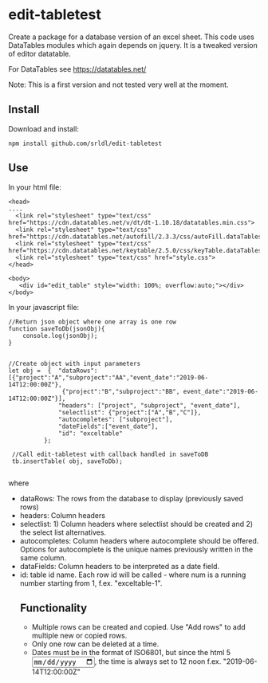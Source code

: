 # edit-tabletest
Create a package for a database version of an excel sheet. This code uses DataTables modules which again depends on jquery. It is a tweaked version of editor datatable.

For DataTables see https://datatables.net/

Note: This is a first version and not tested very well at the moment. 


## Install

Download and install:

```
npm install github.com/srldl/edit-tabletest
```

## Use


In your html file:
  
  ```
  <head>
  ....
    <link rel="stylesheet" type="text/css" href="https://cdn.datatables.net/v/dt/dt-1.10.18/datatables.min.css">
    <link rel="stylesheet" type="text/css" href="https://cdn.datatables.net/autofill/2.3.3/css/autoFill.dataTables.min.css">
    <link rel="stylesheet" type="text/css" href="https://cdn.datatables.net/keytable/2.5.0/css/keyTable.dataTables.min.css">
	<link rel="stylesheet" type="text/css" href="style.css">
  </head>
  
  <body>
     <div id="edit_table" style="width: 100%; overflow:auto;"></div>
  </body>
  
  ```
  

In your javascript file:

```
//Return json object where one array is one row
function saveToDb(jsonObj){
    console.log(jsonObj);
}


//Create object with input parameters
let obj =  {  "dataRows": [{"project":"A","subproject":"AA","event_date":"2019-06-14T12:00:00Z"},
			   {"project":"B","subproject":"BB", event_date":"2019-06-14T12:00:00Z"}],
              "headers": ["project", "subproject", "event_date"],
              "selectlist": {"project":["A","B","C"]},
              "autocompletes": ["subproject"],
              "dateFields":["event_date"],
              "id": "exceltable"
          };

 //Call edit-tabletest with callback handled in saveToDB
 tb.insertTable( obj, saveToDb);
  
```
  where
  - dataRows: The rows from the database to display (previously saved rows)
  - headers: Column headers
  - selectlist: 1) Column headers where selectlist should be created and 2) the select list alternatives.
  - autocompletes: Column headers where autocomplete should be offered. Options for autocomplete is the unique names previously written in the same column.
  - dataFields: Column headers to be interpreted as a date field.
  - id: table id name. Each row id will be called <table id>-<num> where num is a running number starting from 1,
    f.ex. "exceltable-1".
	
 ## Functionality	
  - Multiple rows can be created and copied. Use "Add rows" to add multiple new or copied rows.
  - Only one row can be deleted at a time.
  - Dates must be in the format of ISO6801, but since the html 5 <input type="date">, the time is always set to 12 noon f.ex.   "2019-06-14T12:00:00Z"
  
  
  
 
  
 


